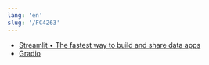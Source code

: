 ```yaml
---
lang: 'en'
slug: '/FC4263'
---
```


- [Streamlit • The fastest way to build and share data apps](https://streamlit.io/)
- [Gradio](https://gradio.app/)